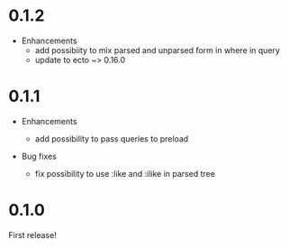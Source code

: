 # 0.1.2

* Enhancements
  * add possibiity to mix parsed and unparsed form in where in query
  * update to ecto ~> 0.16.0

# 0.1.1

* Enhancements
  * add possibility to pass queries to preload

* Bug fixes
  * fix possibility to use :like and :ilike in parsed tree

# 0.1.0

First release!
